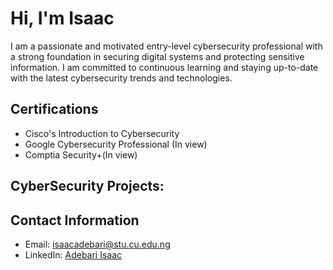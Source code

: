 # Hi, I'm Isaac

I am a passionate and motivated entry-level cybersecurity professional with a strong foundation in securing digital systems and protecting sensitive information. I am committed to continuous learning and staying up-to-date with the latest cybersecurity trends and technologies.

## Certifications

- Cisco's Introduction to Cybersecurity
- Google Cybersecurity Professional (In view)
- Comptia Security+(In view)


## CyberSecurity Projects:
<!--### Project Name 1

- Description: Briefly describe the project and your role.
- Technologies Used: List the technologies or tools you used.
- Link: Provide a link to the project repository or any relevant documentation.

### Project Name 2

- Description: Briefly describe the project and your role.
- Technologies Used: List the technologies or tools you used.
- Link: Provide a link to the project repository or any relevant documentation. -->

## Contact Information

- Email: isaacadebari@stu.cu.edu.ng
- LinkedIn: [Adebari Isaac](https://www.linkedin.com/in/adebari-isaac-590a18186)

